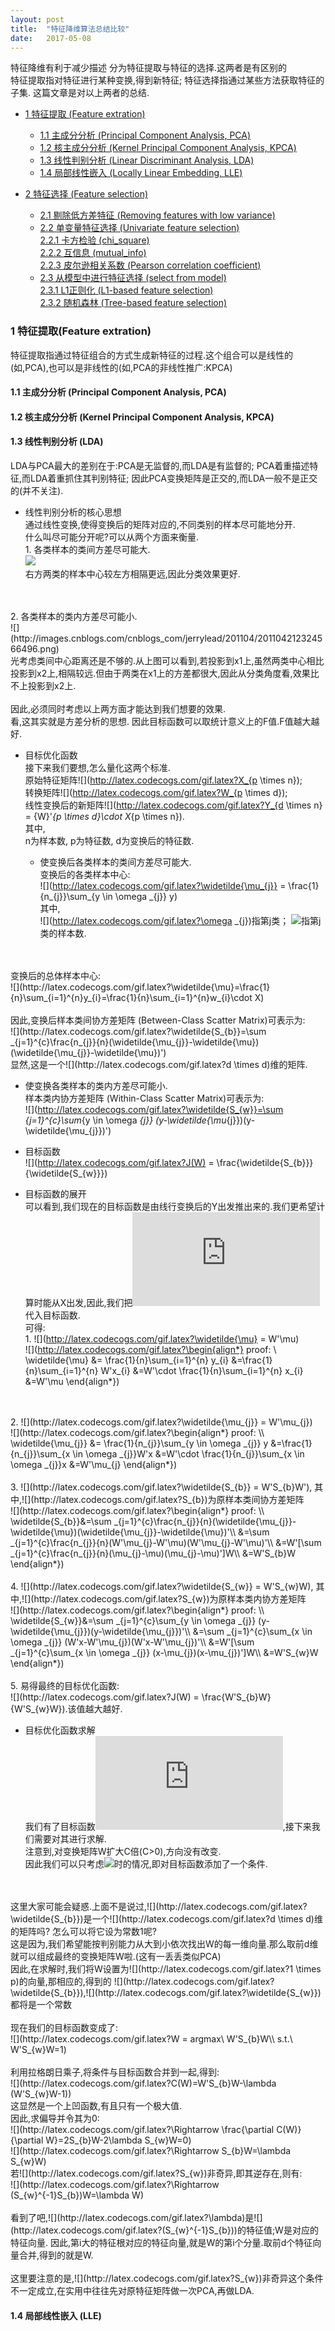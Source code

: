 ```yaml
---
layout: post
title:  "特征降维算法总结比较"
date:   2017-05-08
---
```


特征降维有利于减少描述
分为特征提取与特征的选择.这两者是有区别的
<br>特征提取指对特征进行某种变换,得到新特征; 特征选择指通过某些方法获取特征的子集.
这篇文章是对以上两者的总结.

* [1 特征提取 (Feature extration)](#1)
  * [1.1 主成分分析 (Principal Component Analysis, PCA)](#1.1)
  * [1.2 核主成分分析 (Kernel Principal Component Analysis, KPCA)](#1.2)
  * [1.3 线性判别分析 (Linear Discriminant Analysis, LDA)](#1.3)
  * [1.4 局部线性嵌入 (Locally Linear Embedding, LLE)](#1.4)
	
* [2 特征选择 (Feature selection)](#2)
  * [2.1 剔除低方差特征 (Removing features with low variance)](#2.1)
  * [2.2 单变量特征选择 (Univariate feature selection)](#2.2)
<br>[2.2.1 卡方检验 (chi_square)](#2.2.1)
<br>[2.2.2 互信息 (mutual_info)](#2.2.2)
<br>[2.2.3 皮尔逊相关系数 (Pearson correlation coefficient)](#2.2.3)
  * [2.3 从模型中进行特征选择 (select from model)](#2.3)
<br>[2.3.1 L1正则化 (L1-based feature selection)](#2.3.1)
<br>[2.3.2 随机森林 (Tree-based feature selection)](#2.3.2)





<h3 id="1">1 特征提取(Feature extration)</h3>
特征提取指通过特征组合的方式生成新特征的过程.这个组合可以是线性的(如,PCA),也可以是非线性的(如,PCA的非线性推广:KPCA)
<h4 id="1.1">1.1 主成分分析 (Principal Component Analysis, PCA)</h4>

<h4 id="1.2">1.2 核主成分分析 (Kernel Principal Component Analysis, KPCA)</h4>

<h4 id="1.3">1.3 线性判别分析 (LDA)</h4>
LDA与PCA最大的差别在于:PCA是无监督的,而LDA是有监督的; PCA着重描述特征,而LDA着重抓住其判别特征; 因此PCA变换矩阵是正交的,而LDA一般不是正交的(并不关注).

* 线性判别分析的核心思想
<br>通过线性变换,使得变换后的矩阵对应的,不同类别的样本尽可能地分开.
<br>什么叫尽可能分开呢?可以从两个方面来衡量.
<br>1. 各类样本的类间方差尽可能大.
<br>![](http://images.cnblogs.com/cnblogs_com/jerrylead/201104/201104212324555025.jpg)
<br>右方两类的样本中心较左方相隔更远,因此分类效果更好.
<br>
<br>2. 各类样本的类内方差尽可能小.
<br>![](http://images.cnblogs.com/cnblogs_com/jerrylead/201104/201104212324566496.png)
<br>光考虑类间中心距离还是不够的.从上图可以看到,若投影到x1上,虽然两类中心相比投影到x2上,相隔较远.但由于两类在x1上的方差都很大,因此从分类角度看,效果比不上投影到x2上.
<br>
<br>因此,必须同时考虑以上两方面才能达到我们想要的效果.
<br>看,这其实就是方差分析的思想. 因此目标函数可以取统计意义上的F值.F值越大越好.

* 目标优化函数
<br>接下来我们要想,怎么量化这两个标准.
<br>原始特征矩阵![](http://latex.codecogs.com/gif.latex?X_{p \times n});
<br>转换矩阵![](http://latex.codecogs.com/gif.latex?W_{p \times d});
<br>线性变换后的新矩阵![](http://latex.codecogs.com/gif.latex?Y_{d \times n} = {W}'_{p \times d}\cdot X_{p \times n}).
<br>其中,
<br>n为样本数, p为特征数, d为变换后的特征数.

  * 使变换后各类样本的类间方差尽可能大.
<br>变换后的各类样本中心:
<br>![](http://latex.codecogs.com/gif.latex?\widetilde{\mu_{j}} = \frac{1}{n_{j}}\sum_{y \in \omega _{j}} y)
<br>其中,
<br>![](http://latex.codecogs.com/gif.latex?\omega _{j})指第j类；
![](http://latex.codecogs.com/gif.latex?n_{j})指第j类的样本数.
<br>
<br>变换后的总体样本中心:
<br>![](http://latex.codecogs.com/gif.latex?\widetilde{\mu}=\frac{1}{n}\sum_{i=1}^{n}y_{i}=\frac{1}{n}\sum_{i=1}^{n}w_{i}\cdot X)
<br>
<br>因此,变换后样本类间协方差矩阵 (Between-Class Scatter Matrix)可表示为:
<br>![](http://latex.codecogs.com/gif.latex?\widetilde{S_{b}}=\sum _{j=1}^{c}\frac{n_{j}}{n}(\widetilde{\mu_{j}}-\widetilde{\mu})(\widetilde{\mu_{j}}-\widetilde{\mu})')
<br>显然,这是一个![](http://latex.codecogs.com/gif.latex?d \times d)维的矩阵.

  * 使变换各类样本的类内方差尽可能小.
<br>样本类内协方差矩阵 (Within-Class Scatter Matrix)可表示为:
<br>![](http://latex.codecogs.com/gif.latex?\widetilde{S_{w}}=\sum _{j=1}^{c}\sum_{y \in \omega _{j}} (y-\widetilde{\mu_{j}})(y-\widetilde{\mu_{j}})')


  * 目标函数
<br>![](http://latex.codecogs.com/gif.latex?J(W) = \frac{\widetilde{S_{b}}}{\widetilde{S_{w}}})


  * 目标函数的展开
<br>可以看到,我们现在的目标函数是由线行变换后的Y出发推出来的.我们更希望计算时能从X出发,因此,我们把![](http://latex.codecogs.com/gif.latex?Y=W'X)代入目标函数.
<br>可得:
<br>1. ![](http://latex.codecogs.com/gif.latex?\widetilde{\mu} = W'\mu)
<br>![](http://latex.codecogs.com/gif.latex?\begin{align*}
proof: \\
\widetilde{\mu} &= \frac{1}{n}\sum_{i=1}^{n} y_{i}
&=\frac{1}{n}\sum_{i=1}^{n} W'x_{i}
&=W'\cdot \frac{1}{n}\sum_{i=1}^{n} x_{i}
&=W'\mu
\end{align*})
<br>
<br>2. ![](http://latex.codecogs.com/gif.latex?\widetilde{\mu_{j}} = W'\mu_{j})
<br>![](http://latex.codecogs.com/gif.latex?\begin{align*}
proof: \\
\widetilde{\mu_{j}} &= \frac{1}{n_{j}}\sum_{y \in \omega _{j}} y
&=\frac{1}{n_{j}}\sum_{x \in \omega _{j}}W'x
&=W'\cdot \frac{1}{n_{j}}\sum_{x \in \omega _{j}}x
&=W'\mu_{j}
\end{align*})
<br>
<br>3. ![](http://latex.codecogs.com/gif.latex?\widetilde{S_{b}} = W'S_{b}W'), 
其中,![](http://latex.codecogs.com/gif.latex?S_{b})为原样本类间协方差矩阵
<br>![](http://latex.codecogs.com/gif.latex?\begin{align*}
proof: \\
\widetilde{S_{b}}&=\sum _{j=1}^{c}\frac{n_{j}}{n}(\widetilde{\mu_{j}}-\widetilde{\mu})(\widetilde{\mu_{j}}-\widetilde{\mu})'\\
&=\sum _{j=1}^{c}\frac{n_{j}}{n}(W'\mu_{j}-W'\mu)(W'\mu_{j}-W'\mu)'\\
&=W'[\sum _{j=1}^{c}\frac{n_{j}}{n}(\mu_{j}-\mu)(\mu_{j}-\mu)']W\\
&=W'S_{b}W
\end{align*})
<br>
<br>4. ![](http://latex.codecogs.com/gif.latex?\widetilde{S_{w}} = W'S_{w}W), 
其中,![](http://latex.codecogs.com/gif.latex?S_{w})为原样本类内协方差矩阵
<br>![](http://latex.codecogs.com/gif.latex?\begin{align*}
proof: \\
\widetilde{S_{w}}&=\sum _{j=1}^{c}\sum_{y \in \omega _{j}} (y-\widetilde{\mu_{j}})(y-\widetilde{\mu_{j}})'\\
&=\sum _{j=1}^{c}\sum_{x \in \omega _{j}} (W'x-W'\mu_{j})(W'x-W'\mu_{j})'\\
&=W'[\sum _{j=1}^{c}\sum_{x \in \omega _{j}} (x-\mu_{j})(x-\mu_{j})']W\\
&=W'S_{w}W
\end{align*})
<br>
<br>5. 易得最终的目标优化函数:
<br>![](http://latex.codecogs.com/gif.latex?J(W) = \frac{W'S_{b}W}{W'S_{w}W}).该值越大越好.

* 目标优化函数求解
<br>我们有了目标函数![](http://latex.codecogs.com/gif.latex?J(W)),接下来我们需要对其进行求解.
<br>注意到,对变换矩阵W扩大C倍(C>0),方向没有改变.
<br>因此我们可以只考虑![](http://latex.codecogs.com/gif.latex?W'S_{w}W=1})时的情况,即对目标函数添加了一个条件.
<br>
<br>这里大家可能会疑惑.上面不是说过,![](http://latex.codecogs.com/gif.latex?\widetilde{S_{b}})是一个![](http://latex.codecogs.com/gif.latex?d \times d)维的矩阵吗? 怎么可以将它设为常数1呢?
<br>这是因为,我们希望能按判别能力从大到小依次找出W的每一维向量.那么取前d维就可以组成最终的变换矩阵W啦.(这有一丢丢类似PCA)
<br>因此,在求解时,我们将W设置为![](http://latex.codecogs.com/gif.latex?1 \times p)的向量,那相应的,得到的
![](http://latex.codecogs.com/gif.latex?\widetilde{S_{b}}),![](http://latex.codecogs.com/gif.latex?\widetilde{S_{w}})都将是一个常数
<br>
<br>现在我们的目标函数变成了:
<br>![](http://latex.codecogs.com/gif.latex?W = argmax\ W'S_{b}W\\
s.t.\ W'S_{w}W=1)
<br>
<br>利用拉格朗日乘子,将条件与目标函数合并到一起,得到:
<br>![](http://latex.codecogs.com/gif.latex?C(W)=W'S_{b}W-\lambda (W'S_{w}W-1))
<br>这显然是一个上凹函数,有且只有一个极大值.
<br>因此,求偏导并令其为0:
<br>![](http://latex.codecogs.com/gif.latex?\Rightarrow \frac{\partial C(W)}{\partial W}=2S_{b}W-2\lambda S_{w}W=0)
<br>![](http://latex.codecogs.com/gif.latex?\Rightarrow S_{b}W=\lambda S_{w}W)
<br>若![](http://latex.codecogs.com/gif.latex?S_{w})非奇异,即其逆存在,则有:
<br>![](http://latex.codecogs.com/gif.latex?\Rightarrow (S_{w}^{-1}S_{b})W=\lambda W)
<br>
<br>看到了吧,![](http://latex.codecogs.com/gif.latex?\lambda)是![](http://latex.codecogs.com/gif.latex?(S_{w}^{-1}S_{b}))的特征值;W是对应的特征向量.
因此,第i大的特征根对应的特征向量,就是W的第i个分量.取前d个特征向量合并,得到的就是W.
<br>
<br>这里要注意的是,![](http://latex.codecogs.com/gif.latex?S_{w})非奇异这个条件不一定成立,在实用中往往先对原特征矩阵做一次PCA,再做LDA.

<h4 id="1.4">1.4 局部线性嵌入 (LLE)</h4>

